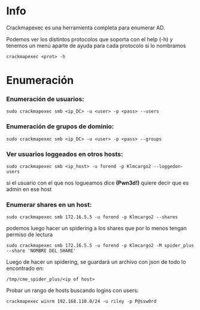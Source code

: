 # Info

Crackmapexec es una herramienta completa para enumerar AD.

Podemos ver los distintos protocolos que soporta con el help (-h) y tenemos un menú aparte de ayuda para cada protocolo si lo nombramos 

    crackmapexec <prot> -h

# Enumeración

### Enumeración de usuarios:

    sudo crackmapexec smb <ip_DC> -u <user> -p <pass> --users

### Enumeración de grupos de dominio:
    sudo crackmapexec smb <ip_DC> -u <user> -p <pass> --groups

### Ver usuarios loggeados en otros hosts:

    sudo crackmapexec smb <ip_host> -u forend -p Klmcargo2 --loggedon-users

si el usuario con el que nos logueamos dice **(Pwn3d!)** quiere decir que es admin en ese host

### Enumerar shares en un host:
    sudo crackmapexec smb 172.16.5.5 -u forend -p Klmcargo2 --shares

podemos luego hacer un spidering a los shares que por lo menos tengan permiso de lectura


    sudo crackmapexec smb 172.16.5.5 -u forend -p Klmcargo2 -M spider_plus --share 'NOMBRE DEL SHARE'


Luego de hacer un spidering, se guardará un archivo con json de todo lo encontrado en:

    /tmp/cme_spider_plus/<ip of host>


Probar un rango de hosts buscando logins con users:

    crackmapexec winrm 192.168.110.0/24 -u riley -p P@ssw0rd
